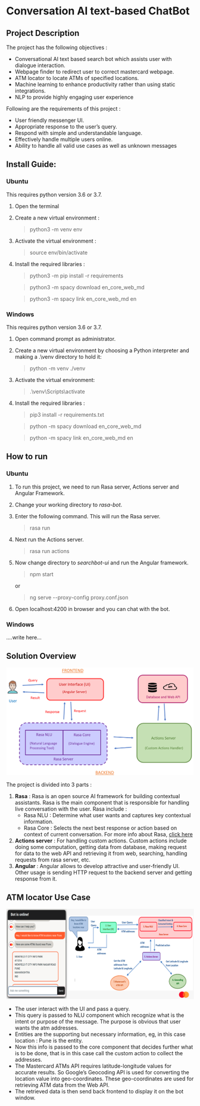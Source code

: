 # Conversation AI text-based ChatBot

## Project Description

The project has the following objectives :
-   Conversational AI text based search bot which assists user with dialogue interaction.
-   Webpage finder to redirect user to correct mastercard webpage.
-   ATM locator to locate ATMs of specified locations.
-   Machine learning to enhance productivity rather than using static integrations.
-   NLP to provide highly engaging user experience

Following are the requirements of this project :
-   User friendly messenger UI.
-   Appropriate response to the user’s query.
-   Respond with simple and understandable language.
-   Effectively handle multiple users online.
-   Ability to handle all valid use cases as well as unknown messages

## Install Guide:

### Ubuntu

This requires python version 3.6 or 3.7.
1.  Open the terminal
2.  Create a new virtual environment :

    >   python3 -m venv env
3.  Activate the virtual environment :

    >   source  env/bin/activate
4.  Install the required libraries :

    >   python3 -m pip install -r requirements

    >   python3 -m spacy download en_core_web_md

    >   python3 -m spacy link en_core_web_md en

### Windows
This requires python version 3.6 or 3.7.
1. Open command prompt as administrator.
2. Create a new virtual environment by choosing a Python interpreter and making a .\venv directory to hold it:

    >   python -m venv ./venv
3. Activate the virtual environment:

    >   .\venv\Scripts\activate
4.  Install the required libraries :

    >   pip3 install -r requirements.txt

    >   python -m spacy download en_core_web_md

    >   python -m spacy link en_core_web_md en

## How to run

### Ubuntu

1.  To run this project, we need to run Rasa server, Actions server and Angular Framework.
2.  Change your working directory to *rasa-bot*.
3.  Enter the following command. This will run the Rasa server.

    >   rasa run
4.  Next run the Actions server.

    >   rasa run actions
5.  Now change directory to *searchbot-ui* and run the Angular framework.

    >   npm start

    or

    >   ng serve --proxy-config proxy.conf.json
6.  Open localhost:4200 in browser and you can chat with the bot.

### Windows

....write here...

## Solution Overview

![Block diagram](diagrams/Solution-Overview-Diagram.png)

The project is divided into 3 parts :
1.  **Rasa** :  Rasa is an open source AI framework for building contextual assistants. Rasa is the main component that is responsible for handling live conversation with the user. Rasa include :
    -   Rasa NLU : Determine what user wants and captures key contextual information.
    -   Rasa Core : Selects the next best response or action based on context of current conversation.
    For more info about Rasa, [click here](https://rasa.com/docs/rasa/)
2.  **Actions server** :  For handling custom actions. Custom actions include doing some computation, getting data from database, making request for data to the web API and retrieving it from web, searching, handling requests from rasa server, etc.
3.  **Angular** : Angular allows to develop attractive and user-friendly UI. Other usage is sending HTTP request to the backend server and getting response from it.

## ATM locator Use Case

![Information Flow in ATM locator use case](diagrams/ATM-locator.png)

-   The user interact with the UI and pass a query.
-   This query is passed to NLU component which recognize what is the intent or purpose of the message. The purpose is obvious that user wants the atm addresses.
-   Entities are the supporting but necessary information, eg, in this case location : Pune is the entity.
-   Now this info is passed to the core component that decides further what is to be done, that is in this case call the custom action to collect the addresses.
-   The Mastercard ATMs API requires latitude-longitude values for accurate results. So Google’s Geocoding API is used for converting the location value into geo-coordinates. These geo-coordinates are used for retrieving ATM data from the Web API.
-   The retrieved data is then send back frontend to display it on the bot window.
